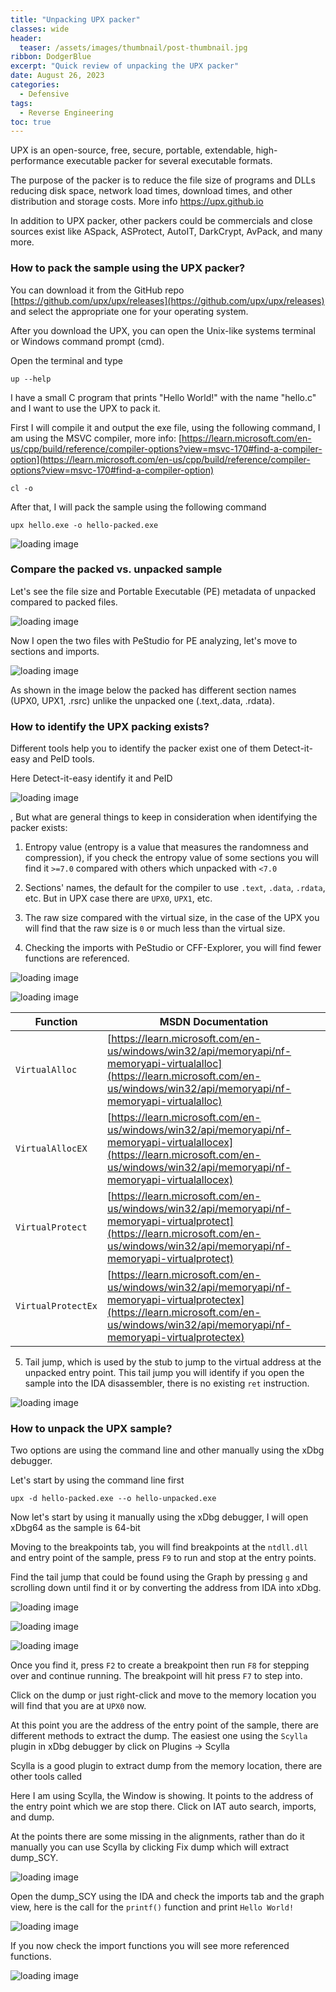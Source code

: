 ```yaml
---
title: "Unpacking UPX packer"
classes: wide
header:
  teaser: /assets/images/thumbnail/post-thumbnail.jpg
ribbon: DodgerBlue
excerpt: "Quick review of unpacking the UPX packer"
date: August 26, 2023
categories:
  - Defensive
tags:
  - Reverse Engineering
toc: true
---
```



UPX is an open-source, free, secure, portable, extendable, high-performance executable packer for several executable formats.

The purpose of the packer is to reduce the file size of programs and DLLs reducing disk space, network load times, download times, and other distribution and storage costs.  More info https://upx.github.io

In addition to UPX packer, other packers could be commercials and close sources exist like ASpack, ASProtect, AutoIT, DarkCrypt, AvPack, and many more.

### How to pack the sample using the UPX packer?

You can download it from the GitHub repo [https://github.com/upx/upx/releases](https://github.com/upx/upx/releases) and select the appropriate one for your operating system.

After you download the UPX, you can open the Unix-like systems terminal or Windows command prompt (cmd).

Open the terminal  and type 

```shell
up --help
```

I have a small C program that prints "Hello World!" with the name "hello.c" and I want to use the UPX to pack it.

First I will compile it and output the exe file, using the following command, I am using the MSVC compiler, more info: [https://learn.microsoft.com/en-us/cpp/build/reference/compiler-options?view=msvc-170#find-a-compiler-option](https://learn.microsoft.com/en-us/cpp/build/reference/compiler-options?view=msvc-170#find-a-compiler-option)

```shell
cl -o 
```

After that, I will pack the sample using the following command

```shell
upx hello.exe -o hello-packed.exe 
```

![loading image](/assets/images/posts/reversing/unpack-upx/create.png)


### Compare the packed vs. unpacked sample


Let's see the file size and Portable Executable (PE) metadata of unpacked compared to packed files.

![loading image](/assets/images/posts/reversing/unpack-upx/compile.png)

Now I open the two files with PeStudio for PE analyzing, let's move to sections and imports.

![loading image](/assets/images/posts/reversing/unpack-upx/iat.png)

As shown in the image below the packed has different section names (UPX0, UPX1, .rsrc) unlike the unpacked one (.text,.data, .rdata).


### How to identify the UPX packing exists?

Different tools help you to identify the packer exist one of them Detect-it-easy and PeID tools.

Here Detect-it-easy identify it and PeID

![loading image](/assets/images/posts/reversing/unpack-upx/info.png)

, But what are general things to keep in consideration when identifying the packer exists:

1. Entropy value (entropy is a value that measures the randomness and compression), if you check the entropy value of some sections you will find it `>=7.0`  compared with others which unpacked with `<7.0`

2. Sections' names, the default for the compiler to use `.text`, `.data`, `.rdata`, etc. But in UPX case there are `UPX0`, `UPX1`, etc.

3. The raw size compared with the virtual size, in the case of the UPX you will find that the raw size is `0` or much less than the virtual size.

4. Checking the imports with PeStudio or CFF-Explorer, you will find fewer functions are referenced.


![loading image](/assets/images/posts/reversing/unpack-upx/entropy.png)

![loading image](/assets/images/posts/reversing/unpack-upx/sections.png)


|Function|MSDN Documentation|
|--------|------------------|
|`VirtualAlloc`|[https://learn.microsoft.com/en-us/windows/win32/api/memoryapi/nf-memoryapi-virtualalloc](https://learn.microsoft.com/en-us/windows/win32/api/memoryapi/nf-memoryapi-virtualalloc)|
|`VirtualAllocEX`|[https://learn.microsoft.com/en-us/windows/win32/api/memoryapi/nf-memoryapi-virtualallocex](https://learn.microsoft.com/en-us/windows/win32/api/memoryapi/nf-memoryapi-virtualallocex)|
|`VirtualProtect`|[https://learn.microsoft.com/en-us/windows/win32/api/memoryapi/nf-memoryapi-virtualprotect](https://learn.microsoft.com/en-us/windows/win32/api/memoryapi/nf-memoryapi-virtualprotect)|
|`VirtualProtectEx`|[https://learn.microsoft.com/en-us/windows/win32/api/memoryapi/nf-memoryapi-virtualprotectex](https://learn.microsoft.com/en-us/windows/win32/api/memoryapi/nf-memoryapi-virtualprotectex)|

5. Tail jump, which is used by the stub to jump to the virtual address at the unpacked entry point. This tail jump you will identify if you open the sample into the IDA disassembler, there is no existing `ret` instruction.

![loading image](/assets/images/posts/reversing/unpack-upx/tail.png)

### How to unpack the UPX sample?

Two options are using the command line and other manually using the xDbg debugger.

Let's start by using the command line first

```shell
upx -d hello-packed.exe --o hello-unpacked.exe
```

Now let's start by using it manually using the xDbg debugger, I will open xDbg64 as the sample is 64-bit


Moving to the breakpoints tab, you will find breakpoints at the `ntdll.dll` and entry point of the sample, press `F9` to run and stop at the entry points.

Find the tail jump that could be found using the Graph by pressing `g` and scrolling down until find it or by converting the address from IDA into xDbg.

![loading image](/assets/images/posts/reversing/unpack-upx/tail.png)

![loading image](/assets/images/posts/reversing/unpack-upx/pushad.png)

![loading image](/assets/images/posts/reversing/unpack-upx/jmp.png)

Once you find it, press `F2` to create a breakpoint then run `F8` for stepping over and continue running. The breakpoint will hit press `F7` to step into.

Click on the dump or just right-click and move to the memory location you will find that you are at `UPX0` now.

At this point you are the address of the entry point of the sample, there are different methods to extract the dump. The easiest one using the `Scylla` plugin in xDbg debugger by click on Plugins -> Scylla

Scylla is a good plugin to extract dump from the memory location, there are other tools called 

Here I am using Scylla, the Window is showing. 
It points to the address of the entry point which we are stop there. Click on  IAT auto search, imports, and dump.

At the points there are some missing in the alignments, rather than do it manually you can use Scylla by clicking Fix dump which will extract dump_SCY.

![loading image](/assets/images/posts/reversing/unpack-upx/scylla.png)


Open the dump_SCY using the IDA and check the imports tab and the graph view, here is the call for the `printf()` function and print `Hello World!`

![loading image](/assets/images/posts/reversing/unpack-upx/unpacked.png)


If you now check the import functions you will see more referenced functions.

![loading image](/assets/images/posts/reversing/unpack-upx/modules.png)
